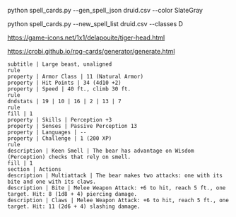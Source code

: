 python spell_cards.py --gen_spell_json druid.csv --color SlateGray


python spell_cards.py --new_spell_list druid.csv --classes D


https://game-icons.net/1x1/delapouite/tiger-head.html

https://crobi.github.io/rpg-cards/generator/generate.html



```
subtitle | Large beast, unaligned
rule
property | Armor Class | 11 (Natural Armor)
property | Hit Points | 34 (4d10 +2)
property | Speed | 40 ft., climb 30 ft.
rule
dndstats | 19 | 10 | 16 | 2 | 13 | 7
rule
fill | 1
property | Skills | Perception +3
property | Senses | Passive Perception 13
property | Languages | --
property | Challenge | 1 (200 XP)
rule
description | Keen Smell | The bear has advantage on Wisdom (Perception) checks that rely on smell.
fill | 1
section | Actions
description | Multiattack | The bear makes two attacks: one with its bite and one with its claws.
description | Bite | Melee Weapon Attack: +6 to hit, reach 5 ft., one target. Hit: 8 (1d8 + 4) piercing damage.
description | Claws | Melee Weapon Attack: +6 to hit, reach 5 ft., one target. Hit: 11 (2d6 + 4) slashing damage.
```

